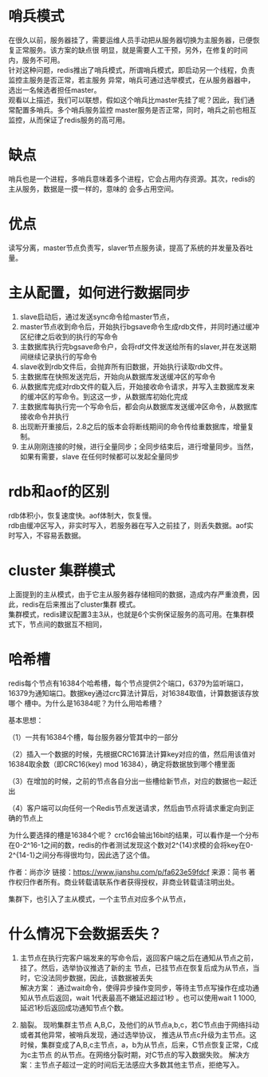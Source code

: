 # 哨兵模式  
在很久以前，服务器挂了，需要运维人员手动把从服务器切换为主服务器，已便恢复正常服务。该方案的缺点很
明显，就是需要人工干预，另外，在修复的时间内，服务不可用。  
针对这种问题，redis推出了哨兵模式，所谓哨兵模式，即启动另一个线程，负责监控主服务是否正常，若主服务
异常，哨兵可通过选举模式，在从服务器器中，选出一名候选者担任master。  
观看以上描述，我们可以联想，假如这个哨兵比master先挂了呢？因此，我们通常配置多哨兵。多个哨兵服务监控
master服务是否正常，同时，哨兵之前也相互监控，从而保证了redis服务的高可用。  

# 缺点  
哨兵也是一个进程，多哨兵意味着多个进程，它会占用内存资源。其次，redis的主从服务，数据是一摸一样的，意味的
会多占用空间。

# 优点  
读写分离，master节点负责写，slaver节点服务读，提高了系统的并发量及吞吐量。  

# 主从配置，如何进行数据同步  
1. slave启动后，通过发送sync命令给master节点，
2. master节点收到命令后，开始执行bgsave命令生成rdb文件，并同时通过缓冲区纪律之后收到的执行的写命令  
3. 主数据库执行完bgsave命令户，会将rdf文件发送给所有的slaver,并在发送期间继续记录执行的写命令  
4. slave收到rdb文件后，会抛弃所有旧数据，开始执行读取rdb文件。  
5. 主数据库在快照发送完后，开始向从数据库发送缓冲区的写命令  
6. 从数据库完成对rdb文件的载入后，开始接收命令请求，并写入主数据库发来的缓冲区的写命令。到这这一步，从数据库初始化完成 
7. 主数据库每执行完一个写命令后，都会向从数据库发送缓冲区命令，从数据库接收命令并执行  
8. 出现断开重接后，2.8之后的版本会将断线期间的命令传给重数据库，增量复制。
9. 主从刚刚连接的时候，进行全量同步；全同步结束后，进行增量同步。当然，如果有需要，slave 在任何时候都可以发起全量同步  

# rdb和aof的区别  
rdb体积小，恢复速度快。aof体制大，恢复慢。  
rdb由缓冲区写入，非实时写入，若服务器在写入之前挂了，则丢失数据。aof实时写入，不容易丢数据。

# cluster 集群模式  
上面提到的主从模式，由于它主从服务器存储相同的数据，造成内存严重浪费，因此，redis在后来推出了cluster集群
模式。  
集群模式，redis建议配置3主3从，也就是6个实例保证服务的高可用。在集群模式下，节点间的数据互不相同，

# 哈希槽  
redis每个节点有16384个哈希槽，每个节点提供2个端口，6379为监听端口，16379为通知端口。数据key通过crc算法计算后，对16384取值，计算数据该存放哪个
槽中。为什么是16384呢？为什么用哈希槽？  

基本思想：  

（1）一共有16384个槽，每台服务器分管其中的一部分  

（2）插入一个数据的时候，先根据CRC16算法计算key对应的值，然后用该值对16384取余数（即CRC16(key) mod 16384），确定将数据放到哪个槽里面  

（3）在增加的时候，之前的节点各自分出一些槽给新节点，对应的数据也一起迁出  

（4）客户端可以向任何一个Redis节点发送请求，然后由节点将请求重定向到正确的节点上  


为什么要选择的槽是16384个呢？
crc16会输出16bit的结果，可以看作是一个分布在0-2^16-1之间的数，redis的作者测试发现这个数对2^{14}求模的会将key在0-2^{14-1}之间分布得很均匀，因此选了这个值。

作者：尚亦汐
链接：https://www.jianshu.com/p/fa623e59fdcf
来源：简书
著作权归作者所有。商业转载请联系作者获得授权，非商业转载请注明出处。

  
集群下，也引入了主从模式，一个主节点对应多个从节点，  
# 什么情况下会数据丢失？  
1. 主节点在执行完客户端发来的写命令后，返回客户端之后在通知从节点之前，挂了。然后，选举协议推选了新的主
节点，已挂节点在恢复后成为从节点，当时，它没法同步数据，因此，该数据被丢失  
解决方案：
通过wait命令，使得异步操作变同步，等待主节点写操作在成功通知从节点后返回，wait 1代表最高不嫩延迟超过1秒
。也可以使用wait 1 1000,延迟1秒后返回成功通知节点个数。  

2. 脑裂。
现哟集群主节点 A,B,C，及他们的从节点a,b,c，若C节点由于网络抖动或者其他异常，被哨兵发现，通过选举协议，
推选从节点c升级为主节点。这时候，集群变成了A,B,c主节点，a，b为从节点，后来，C节点恢复正常，C成为c主节点
的从节点。在网络分裂时期，对C节点的写入数据失败。 
解决方案：主节点子超过一定的时间后无法感应大多数其他主节点，拒绝写入。
